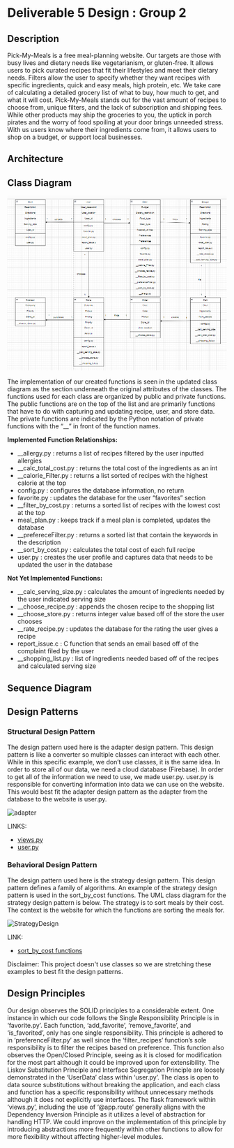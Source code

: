# Deliverable 5 Design : Group 2

## Description
Pick-My-Meals is a free meal-planning website. Our targets are those with busy lives and dietary needs like vegetarianism, or gluten-free. It allows users to pick curated recipes that fit their lifestyles and meet their dietary needs. Filters allow the user to specify whether they want recipes with specific ingredients, quick and easy meals, high protein, etc. We take care of calculating a detailed grocery list of what to buy, how much to get, and what it will cost. Pick-My-Meals stands out for the vast amount of recipes to choose from, unique filters, and the lack of subscription and shipping fees. While other products may ship the groceries to you, the uptick in porch pirates and the worry of food spoiling at your door brings unneeded stress. With us users know where their ingredients come from, it allows users to shop on a budget, or support local businesses. 

## Architecture

## Class Diagram

![Updated Class Diagram with Function Implementation](class_diagram_deliverable_5.png)

The implementation of our created functions is seen in the updated class diagram as the section underneath the original attributes of the classes. The functions used for each class are organized by public and private functions. The public functions are on the top of the list and are primarily functions that have to do with capturing and updating recipe, user, and store data. The private functions are indicated by the Python notation of private functions with the “__” in front of the function names.

**Implemented Function Relationships:**
* __allergy.py : returns a list of recipes filtered by the user inputted allergies
* __calc_total_cost.py : returns the total cost of the ingredients as an int
* __calorie_Filter.py : returns a list sorted of recipes with the highest calorie at the top 
* config.py : configures the database information, no return 
* favorite.py : updates the database for the user “favorites” section
* __filter_by_cost.py : returns a sorted list of recipes with the lowest cost at the top
* meal_plan.py : keeps track if a meal plan is completed, updates the database
* __prefereceFilter.py : returns a sorted list that contain the keywords in the description
* __sort_by_cost.py : calculates the total cost of each full recipe
* user.py : creates the user profile and captures data that needs to be updated the user in the database

**Not Yet Implemented Functions:**
* __calc_serving_size.py : calculates the amount of ingredients needed by the user indicated serving size
* __choose_recipe.py : appends the chosen recipe to the shopping list
* __choose_store.py : returns integer value based off of the store the user chooses
* __rate_recipe.py : updates the database for the rating the user gives a recipe
* report_issue.c : C function that sends an email based off of the complaint filed by the user
* __shopping_list.py : list of ingredients needed based off of the recipes and calculated serving size



## Sequence Diagram

## Design Patterns

### Structural Design Pattern
The design pattern used here is the adapter design pattern. This design pattern is like a converter so multiple classes can interact with each other. While in this specific example, we don’t use classes, it is the same idea. In order to store all of our data, we need a cloud database (Firebase). In order to get all of the information we need to use, we made user.py. user.py is responsible for converting information into data we can use on the website. This would best fit the adapter design pattern as the adapter from the database to the website is user.py.

![adapter](https://github.com/caiton1/CS386-Meal-Creation-App-WIP-/assets/116912057/6c447091-1694-48bf-8aaf-523440db26dc)

LINKS:
* [views.py](https://github.com/caiton1/CS386-Meal-Creation-App-WIP-/blob/main/website/views.py)
* [user.py](https://github.com/caiton1/CS386-Meal-Creation-App-WIP-/blob/main/website/functions/user.py)

### Behavioral Design Pattern
The design pattern used here is the strategy design pattern. This design pattern defines a family of algorithms. An example of the strategy design pattern is used in the sort_by_cost functions. The UML class diagram for the strategy design pattern is below. The strategy is to sort meals by their cost. The context is the website for which the functions are sorting the meals for.

![StrategyDesign](https://github.com/caiton1/CS386-Meal-Creation-App-WIP-/assets/116912057/4ba259fa-1a1d-481f-8555-76b956a3ac92)

LINK:
* [sort_by_cost functions](https://github.com/caiton1/CS386-Meal-Creation-App-WIP-/blob/main/website/functions/sort_by_cost.py)

Disclaimer: This project doesn't use classes so we are stretching these examples to best fit the design patterns. 

## Design Principles
Our design observes the SOLID principles to a considerable extent. One instance in which our code follows the Single Responsibility Principle is in ‘favorite.py’. Each function, ‘add_favorite’, ‘remove_favorite’, and ‘is_favorited’, only has one single responsibility. This principle is adhered to in ‘preferenceFilter.py’ as well since the ‘filter_recipes’ function’s sole responsibility is to filter the recipes based on preference. This function also observes the Open/Closed Principle, seeing as it is closed for modification for the most part although it could be improved upon for extensibility. The Liskov Substitution Principle and Interface Segregation Principle are loosely demonstrated in the ‘UserData’ class within ‘user.py’. The class is open to data source substitutions without breaking the application, and each class and function has a specific responsibility without unnecessary methods although it does not explicitly use interfaces. The flask framework within ‘views.py’, including the use of ‘@app.route’ generally aligns with the Dependency Inversion Principle as it utilizes a level of abstraction for handling HTTP. We could improve on the implementation of this principle by introducing abstractions more frequently within other functions to allow for more flexibility without affecting higher-level modules. 

